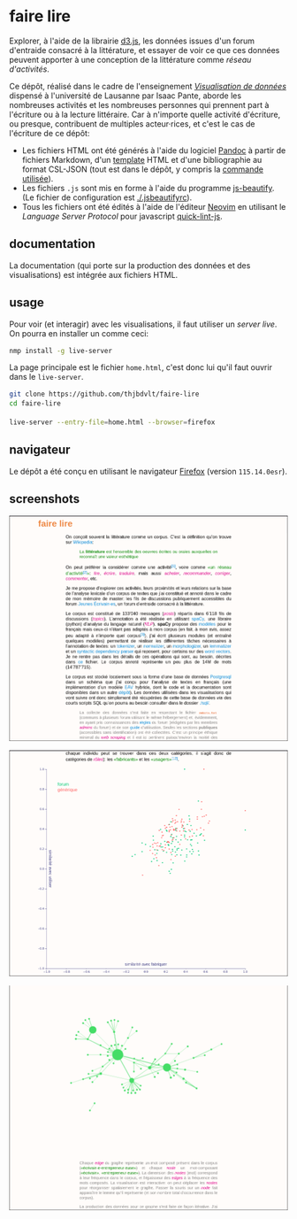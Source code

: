 faire lire
==========

Explorer, à l'aide de la librairie [d3.js](https://d3js.org/), les données issues d'un forum d'entraide consacré à la littérature, et essayer de voir ce que ces données peuvent apporter à une conception de la littérature comme _réseau d'activités_.

Ce dépôt, réalisé dans le cadre de l'enseignement [_Visualisation de données_](https://github.com/ipante/ressources_visualisation_de_donnees) dispensé à l'université de Lausanne par Isaac Pante, aborde les nombreuses activités et les nombreuses personnes qui prennent part à l'écriture ou à la lecture littéraire. Car à n'importe quelle activité d'écriture, ou presque, contribuent de multiples acteur·rices, et c'est le cas de l'écriture de ce dépôt:

- Les fichiers HTML ont été générés à l'aide du logiciel [Pandoc](https://pandoc.org/) à partir de fichiers Markdown, d'un [template](./pandoc/template.html) HTML et d'une bibliographie au format CSL-JSON (tout est dans le dépôt, y compris la [commande utilisée](./generer-html.sh)).
- Les fichiers `.js` sont mis en forme à l'aide du programme [js-beautify](https://github.com/beautifier/js-beautify). (Le fichier de configuration est [./.jsbeautifyrc](./.jsbeautifyrc)).
- Tous les fichiers ont été édités à l'aide de l'éditeur [Neovim](https://neovim.io/) en utilisant le _Language Server Protocol_ pour javascript [quick-lint-js](https://quick-lint-js.com/docs/lsp/).

documentation
-------------

La documentation (qui porte sur la production des données et des visualisations) est intégrée aux fichiers HTML.

usage
-----

Pour voir (et interagir) avec les visualisations, il faut utiliser un _server live_. On pourra en installer un comme ceci:

```bash
nmp install -g live-server
```

La page principale est le fichier `home.html`, c'est donc lui qu'il faut ouvrir dans le `live-server`.

```bash
git clone https://github.com/thjbdvlt/faire-lire
cd faire-lire

live-server --entry-file=home.html --browser=firefox
```

navigateur
----------

Le dépôt a été conçu en utilisant le navigateur [Firefox](https://www.mozilla.org/en-US/firefox/115.0/releasenotes/) (version `115.14.0esr`).

screenshots
-----------

![](./img/1.png)

![](./img/2.png)

![](./img/3.png)
